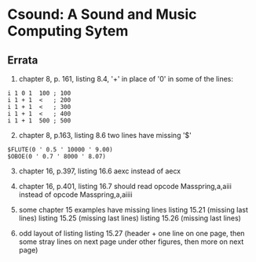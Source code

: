 Csound: A Sound and Music Computing Sytem
================================

Errata
------

1. chapter 8, p. 161, listing 8.4, '+' in place of '0' in
some of the lines:

```
i 1 0 1  100 ; 100
i 1 + 1  <   ; 200 
i 1 + 1  <   ; 300
i 1 + 1  <   ; 400
i 1 + 1  500 ; 500
```


2. chapter 8, p.163, listing 8.6 two lines
have missing '$' 

```
$FLUTE(0 ' 0.5 ' 10000 ' 9.00)
$OBOE(0 ' 0.7 ' 8000 ' 8.07)
```

3. chapter 16, p.397, listing 16.6
aexc instead of aecx 


4. chapter 16, p.401, listing 16.7 should read
opcode Masspring,a,aiii instead of
opcode Masspring,a,aiiii

5. some chapter 15 examples have missing lines 
listing 15.21 (missing last lines)
listing 15.25 (missing last lines)
listing 15.26 (missing last lines)

6. odd layout of listing
listing 15.27 (header + one line on one page, then some stray lines on next page under other figures, then more on next page)